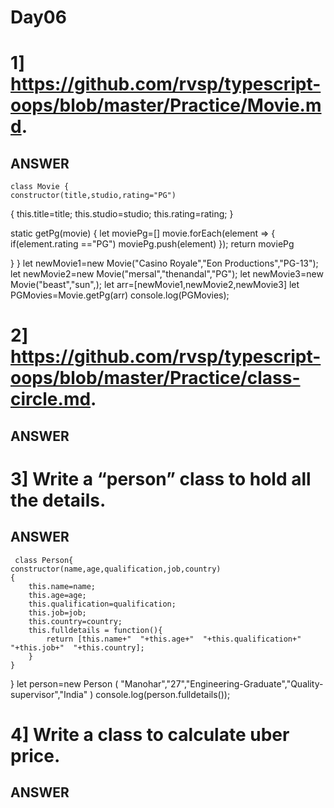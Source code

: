# Day06
# 1] https://github.com/rvsp/typescript-oops/blob/master/Practice/Movie.md.
ANSWER
---
    class Movie {
    constructor(title,studio,rating="PG")
   {
      this.title=title;
      this.studio=studio;
      this.rating=rating;
   }

   static getPg(movie)
  { 
     let moviePg=[]
      movie.forEach(element => {
          if(element.rating =="PG")
          moviePg.push(element)
      });
      return moviePg


  }
}
let newMovie1=new Movie("Casino Royale","Eon Productions","PG-13");
let newMovie2=new Movie("mersal","thenandal","PG");
let newMovie3=new Movie("beast","sun",);
let arr=[newMovie1,newMovie2,newMovie3]
let PGMovies=Movie.getPg(arr)
console.log(PGMovies);


# 2] https://github.com/rvsp/typescript-oops/blob/master/Practice/class-circle.md.
ANSWER
----


# 3] Write a “person” class to hold all the details.
ANSWER
----
     class Person{
    constructor(name,age,qualification,job,country)
    {
        this.name=name;
        this.age=age;
        this.qualification=qualification;
        this.job=job;
        this.country=country;
        this.fulldetails = function(){
            return [this.name+"  "+this.age+"  "+this.qualification+"  "+this.job+"  "+this.country];
        }
    }
}
  let person=new Person ( "Manohar","27","Engineering-Graduate","Quality-supervisor","India" )
  console.log(person.fulldetails());

# 4] Write a class to calculate uber price.
ANSWER
----
